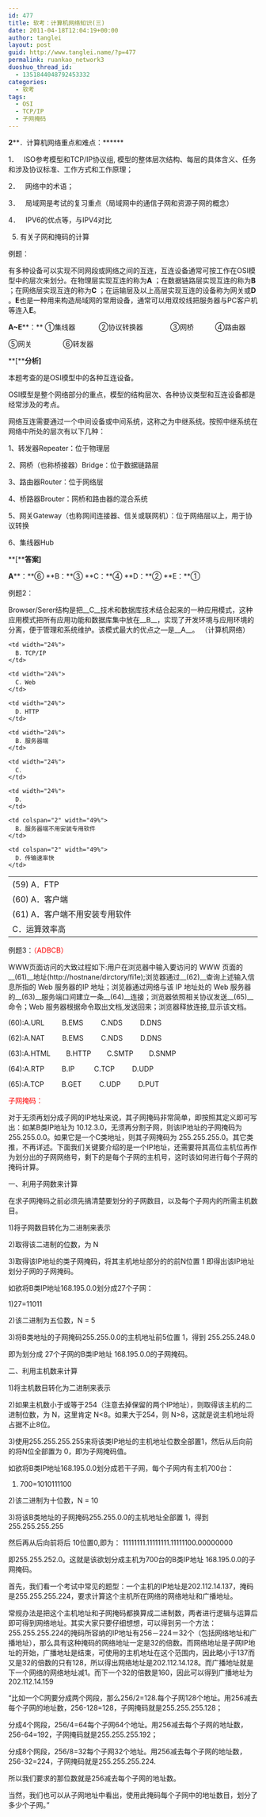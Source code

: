 ```yaml
---
id: 477
title: 软考：计算机网络知识(三)
date: 2011-04-18T12:04:19+00:00
author: tanglei
layout: post
guid: http://www.tanglei.name/?p=477
permalink: ruankao_network3
duoshuo_thread_id:
  - 1351844048792453332
categories:
  - 软考
tags:
  - OSI
  - TCP/IP
  - 子网掩码
---
```

**2****．计算机网络重点和难点：******

1．   ISO参考模型和TCP/IP协议组, 模型的整体层次结构、每层的具体含义、任务和涉及协议标准、工作方式和工作原理；

2．   网络中的术语；

3．   局域网是考试的复习重点（局域网中的通信子网和资源子网的概念）

4．   IPV6的优点等，与IPV4对比

5. 有关子网和掩码的计算

例题：

有多种设备可以实现不同网段或网络之间的互连，互连设备通常可按工作在OSI模型中的层次来划分。在物理层实现互连的称为**A** ；在数据链路层实现互连的称为**B** ；在网络层实现互连的称为**C** ；在运输层及以上高层实现互连的设备称为网关或**D** 。**E**也是一种用来构造局域网的常用设备，通常可以用双绞线把服务器与PC客户机等连入**E**。

**A~E****：** ①集线器            ②协议转换器              ③网桥           ④路由器

⑤网关                ⑥转发器

**[****分析]**

本题考查的是OSI模型中的各种互连设备。

OSI模型是整个网络部分的重点，模型的结构层次、各种协议类型和互连设备都是经常涉及的考点。

网络互连需要通过一个中间设备或中间系统，这称之为中继系统。按照中继系统在网络中所处的层次有以下几种：

1、转发器Repeater：位于物理层

2、网桥（也称桥接器）Bridge：位于数据链路层

3、路由器Router：位于网络层

4、桥路器Brouter：网桥和路由器的混合系统

5、网关Gateway（也称网间连接器、信关或联网机）：位于网络层以上，用于协议转换

6、集线器Hub

**[****答案]**

**A****：**⑥ **B：**③  **C：**④ **D：**② **E：**①

例题2：

Browser/Serer结构是把\_\_C\_\_技术和数据库技术结合起来的一种应用模式，这种应用模式把所有应用功能和数据库集中放在\_\_B\_\_，实现了开发环境与应用环境的分离，便于管理和系统维护。该模式最大的优点之—是\_\_A\_\_。 （计算机网络）

<table border="0" cellspacing="1" cellpadding="0" width="94%">
  <tr>
    <td width="24%">
      (59) A．FTP
    </td>
    
    <td width="24%">
      B．TCP/IP
    </td>
    
    <td width="24%">
      C．Web
    </td>
    
    <td width="24%">
      D．HTTP
    </td>
  </tr>
  
  <tr>
    <td width="24%">
      (60) A．客户端
    </td>
    
    <td width="24%">
      B．服务器端
    </td>
    
    <td width="24%">
      C．
    </td>
    
    <td width="24%">
      D．
    </td>
  </tr>
  
  <tr>
    <td colspan="2" width="49%">
      (61) A．客户端不用安装专用软件
    </td>
    
    <td colspan="2" width="49%">
      B．服务器端不用安装专用软件
    </td>
  </tr>
  
  <tr>
    <td colspan="2" width="49%">
      C．运算效率高
    </td>
    
    <td colspan="2" width="49%">
      D．传输速率快
    </td>
  </tr>
</table>

例题3：<span style="color: #ff0000;">（ADBCB）</span>

WWW页面访问的大致过程如下:用户在浏览器中输入要访问的 WWW 页面的\_\_(61)\_\_地址(http://hostnane/dirctory/fi1e);浏览器通过\_\_(62)\_\_查询上述输入信息所指的 Web 服务器的IP 地址；浏览器通过网络与该 IP 地址处的 Web 服务器的\_\_(63)\_\_服务端口间建立一条\_\_(64)\_\_连接；浏览器依照相关协议发送\_\_(65)\_\_命令；Web 服务器根据命令取出文档,发送回来；浏览器释放连接,显示该文档。

(60):A.URL         B.EMS         C.NDS         D.DNS

(62):A.NAT         B.EMS         C.NDS         D.DNS

(63):A.HTML        B.HTTP        C.SMTP        D.SNMP

(64):A.RTP         B.IP          C.TCP         D.UDP

(65):A.TCP         B.GET         C.UDP         D.PUT

<span style="color: #ff0000;">子网掩码：</span>

对于无须再划分成子网的IP地址来说，其子网掩码非常简单，即按照其定义即可写出：如某B类IP地址为 10.12.3.0，无须再分割子网，则该IP地址的子网掩码为255.255.0.0。如果它是一个C类地址，则其子网掩码为 255.255.255.0。其它类推，不再详述。下面我们关键要介绍的是一个IP地址，还需要将其高位主机位再作为划分出的子网网络号，剩下的是每个子网的主机号，这时该如何进行每个子网的掩码计算。
  
一、利用子网数来计算
  
在求子网掩码之前必须先搞清楚要划分的子网数目，以及每个子网内的所需主机数目。
  
1)将子网数目转化为二进制来表示
  
2)取得该二进制的位数，为 N
  
3)取得该IP地址的类子网掩码，将其主机地址部分的的前N位置 1 即得出该IP地址划分子网的子网掩码。
  
如欲将B类IP地址168.195.0.0划分成27个子网：
  
1)27=11011
  
2)该二进制为五位数，N = 5
  
3)将B类地址的子网掩码255.255.0.0的主机地址前5位置 1，得到 255.255.248.0
  
即为划分成 27个子网的B类IP地址 168.195.0.0的子网掩码。
  
二、利用主机数来计算
  
1)将主机数目转化为二进制来表示
  
2)如果主机数小于或等于254（注意去掉保留的两个IP地址），则取得该主机的二进制位数，为 N，这里肯定 N<8。如果大于254，则 N>8，这就是说主机地址将占据不止8位。
  
3)使用255.255.255.255来将该类IP地址的主机地址位数全部置1，然后从后向前的将N位全部置为 0，即为子网掩码值。
  
如欲将B类IP地址168.195.0.0划分成若干子网，每个子网内有主机700台：
  
1) 700=1010111100
  
2)该二进制为十位数，N = 10
  
3)将该B类地址的子网掩码255.255.0.0的主机地址全部置 1，得到255.255.255.255
  
然后再从后向前将后 10位置0,即为： 11111111.11111111.11111100.00000000
  
即255.255.252.0。这就是该欲划分成主机为700台的B类IP地址 168.195.0.0的子网掩码。

首先，我们看一个考试中常见的题型：一个主机的IP地址是202.112.14.137，掩码是255.255.255.224，要求计算这个主机所在网络的网络地址和广播地址。

常规办法是把这个主机地址和子网掩码都换算成二进制数，两者进行逻辑与运算后即可得到网络地址。其实大家只要仔细想想，可以得到另一个方法：255.255.255.224的掩码所容纳的IP地址有256－224＝32个（包括网络地址和广播地址），那么具有这种掩码的网络地址一定是32的倍数。而网络地址是子网IP地址的开始，广播地址是结束，可使用的主机地址在这个范围内，因此略小于137而又是32的倍数的只有128，所以得出网络地址是202.112.14.128。而广播地址就是下一个网络的网络地址减1。而下一个32的倍数是160，因此可以得到广播地址为202.112.14.159

“比如一个C网要分成两个网段，那么256/2=128.每个子网128个地址。用256减去每个子网的地址数，256-128=128，子网掩码就是255.255.255.128；
  
分成4个网段，256/4=64每个子网64个地址。用256减去每个子网的地址数，256-64=192，子网掩码就是255.255.255.192；
  
分成8个网段，256/8=32每个子网32个地址。用256减去每个子网的地址数，256-32=224，子网掩码就是255.255.255.224.
  
所以我们要求的那位数就是256减去每个子网的地址数。
  
当然，我们也可以从子网地址中看出，使用此掩码每个子网中的地址数目，划分了多少个子网。”

